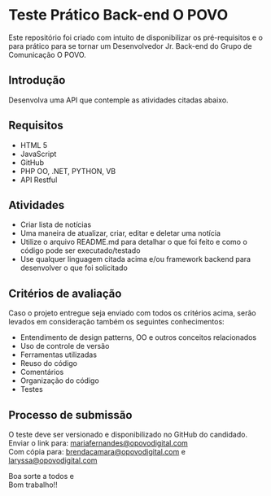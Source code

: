 # Teste Prático Back-end O POVO
Este repositório foi criado com intuito de disponibilizar os pré-requisitos e o para prático para se tornar um Desenvolvedor Jr. Back-end do Grupo de Comunicação O POVO.

## Introdução

Desenvolva uma API que contemple as atividades citadas abaixo.


## Requisitos

- HTML 5
- JavaScript
- GitHub
- PHP OO, .NET, PYTHON, VB
- API Restful 


## Atividades

- Criar lista de notícias
- Uma maneira de atualizar, criar, editar e deletar uma notícia
- Utilize o arquivo README.md para detalhar o que foi feito e como o código pode ser executado/testado
- Use qualquer linguagem citada acima e/ou framework backend para desenvolver o que foi solicitado


## Critérios de avaliação 

Caso o projeto entregue seja enviado com todos os critérios acima, 
serão levados em consideração também os seguintes conhecimentos:

- Entendimento de design patterns, OO e outros conceitos relacionados
- Uso de controle de versão
- Ferramentas utilizadas
- Reuso do código
- Comentários
- Organização do código
- Testes


## Processo de submissão

O teste deve ser versionado e disponibilizado no GitHub do candidado.<br />
Enviar o link para: mariafernandes@opovodigital.com<br />
Com cópia para: brendacamara@opovodigital.com  e laryssa@opovodigital.com


Boa sorte a todos e<br />
Bom trabalho!!


